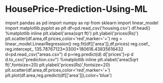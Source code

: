 # HousePrice-Prediction-Using-ML
import pandas as pd
import numpy as np
from sklearn import linear_model
import matplotlib.pyplot as plt
df=pd.read_csv('housing.csv')
df.head()
%matplotlib inline
plt.xlabel('area(sqrt ft)')
plt.ylabel('prices(Rs)')
plt.scatter(df.area,df.prices,color='red',marker='+')
reg = linear_model.LinearRegression()
reg.fit(df[['area']],df.prices)
reg.coef_
reg.intercept_
135.78767123*3300+180616.43835616432
d=pd.read_csv("areas.csv")
d
p=reg.predict(d)
d['prices']=p
d
d.to_csv("prediction.csv")
%matplotlib inline
plt.xlabel('area(Sqrt ft)',fontsize=20)
plt.ylabel('prices(Rs)',fontsize=20)
plt.scatter(df.area,df.prices,color='red',marker='+')
plt.plot(df.area,reg.predict(df[['area']]),color='blue')
